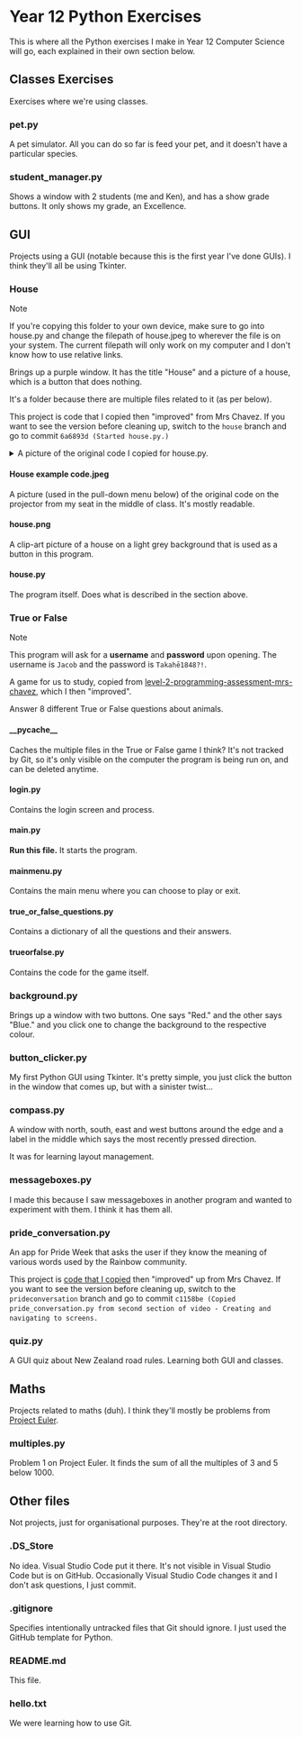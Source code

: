# Year 12 Python Exercises

This is where all the Python exercises I make in Year 12 Computer Science will go, each explained in their own section below.

## Classes Exercises

Exercises where we're using classes.

### pet.py

A pet simulator. All you can do so far is feed your pet, and it doesn't have a particular species.

### student_manager.py

Shows a window with 2 students (me and Ken), and has a show grade buttons. It only shows my grade, an Excellence.

## GUI

Projects using a GUI (notable because this is the first year I've done GUIs). I think they'll all be using Tkinter.

### House

> [!NOTE]
> If you're copying this folder to your own device, make sure to go into house.py and change the filepath of house.jpeg to wherever the file is on your system. The current filepath will only work on my computer and I don't know how to use relative links.

Brings up a purple window. It has the title "House" and a picture of a house, which is a button that does nothing.

It's a folder because there are multiple files related to it (as per below).

This project is code that I copied then "improved" from Mrs Chavez. If you want to see the version before cleaning up, switch to the `house` branch and go to commit `6a6893d (Started house.py.)`

<details>

<summary>A picture of the original code I copied for house.py.</summary>

![A picture of the original code for house.py projected onto a wall.](GUI/House/House%20example%20code.jpeg)

</details>

#### House example code.jpeg

A picture (used in the pull-down menu below) of the original code on the projector from my seat in the middle of class. It's mostly readable.

#### house.png

A clip-art picture of a house on a light grey background that is used as a button in this program.

#### house.py

The program itself. Does what is described in the section above.

### True or False

> [!NOTE]
> This program will ask for a **username** and **password** upon opening. The username is `Jacob` and the password is `Takahē1848?!`.

A game for us to study, copied from [level-2-programming-assessment-mrs-chavez](https://github.com/MRGS-Computer-Scientist/level-2-programming-assessment-mrs-chavez/tree/main), which I then "improved".

Answer 8 different True or False questions about animals.

#### \_\_pycache__

Caches the multiple files in the True or False game I think? It's not tracked by Git, so it's only visible on the computer the program is being run on, and can be deleted anytime.

#### login.py

Contains the login screen and process.

#### main.py

**Run this file.**  It starts the program.

#### mainmenu.py

Contains the main menu where you can choose to play or exit.

#### true_or_false_questions.py

Contains a dictionary of all the questions and their answers.

#### trueorfalse.py

Contains the code for the game itself.

### background.py

Brings up a window with two buttons. One says "Red." and the other says "Blue." and you click one to change the background to the respective colour.

### button_clicker.py

My first Python GUI using Tkinter. It's pretty simple, you just click the button in the window that comes up, but with a sinister twist...

### compass.py

A window with north, south, east and west buttons around the edge and a label in the middle which says the most recently pressed direction.

It was for learning layout management.

### messageboxes.py

I made this because I saw messageboxes in another program and wanted to experiment with them. I think it has them all.

### pride_conversation.py

An app for Pride Week that asks the user if they know the meaning of various words used by the Rainbow community.

This project is [code that I copied](https://drive.google.com/file/d/1niZqEklBdgea0ILwd2vFiKsP474_K9Qp/view) then "improved" up from Mrs Chavez. If you want to see the version before cleaning up, switch to the `prideconversation` branch and go to commit `c1158be (Copied pride_conversation.py from second section of video - Creating and navigating to screens.`

### quiz.py

A GUI quiz about New Zealand road rules. Learning both GUI and classes.

## Maths

Projects related to maths (duh). I think they'll mostly be problems from [Project Euler](projecteuler.net/archives).

### multiples.py

Problem 1 on Project Euler. It finds the sum of all the multiples of 3 and 5 below 1000.

## Other files

Not projects, just for organisational purposes. They're at the root directory.

### .DS_Store

No idea. Visual Studio Code put it there. It's not visible in Visual Studio Code but is on GitHub. Occasionally Visual Studio Code changes it and I don't ask questions, I just commit.

### .gitignore

Specifies intentionally untracked files that Git should ignore. I just used the GitHub template for Python.

### README.md

This file.

### hello.txt

We were learning how to use Git.
